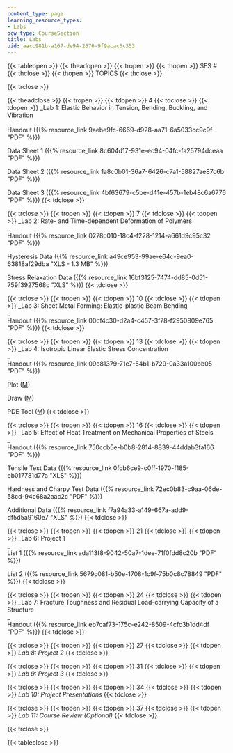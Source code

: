 ```yaml
---
content_type: page
learning_resource_types:
- Labs
ocw_type: CourseSection
title: Labs
uid: aacc981b-a167-de94-2676-9f9acac3c353
---
```


{{< tableopen >}}
{{< theadopen >}}
{{< tropen >}}
{{< thopen >}}
SES #
{{< thclose >}}
{{< thopen >}}
TOPICS
{{< thclose >}}

{{< trclose >}}

{{< theadclose >}}
{{< tropen >}}
{{< tdopen >}}
4
{{< tdclose >}}
{{< tdopen >}}
_Lab 1: Elastic Behavior in Tension, Bending, Buckling, and Vibration  
_  
Handout ({{% resource_link 9aebe9fc-6669-d928-aa71-6a5033cc9c9f "PDF" %}})  
  
Data Sheet 1 ({{% resource_link 8c604d17-931e-ec94-04fc-fa25794dceaa "PDF" %}})  
  
Data Sheet 2 ({{% resource_link 1a8c0b01-36a7-6426-c7a1-58827ae87c6b "PDF" %}})  
  
Data Sheet 3 ({{% resource_link 4bf63679-c5be-d41e-457b-1eb48c6a6776 "PDF" %}})
{{< tdclose >}}

{{< trclose >}}
{{< tropen >}}
{{< tdopen >}}
7
{{< tdclose >}}
{{< tdopen >}}
_Lab 2: Rate- and Time-dependent Deformation of Polymers  
_  
Handout ({{% resource_link 0278c010-18c4-f228-1214-a661d9c95c32 "PDF" %}})  
  
Hysteresis Data ({{% resource_link a49ce953-99ae-e64c-9ea0-63818af29dba "XLS - 1.3 MB" %}})  
  
Stress Relaxation Data ({{% resource_link 16bf3125-7474-dd85-0d51-759f3927568c "XLS" %}})
{{< tdclose >}}

{{< trclose >}}
{{< tropen >}}
{{< tdopen >}}
10
{{< tdclose >}}
{{< tdopen >}}
_Lab 3: Sheet Metal Forming: Elastic-plastic Beam Bending  
_  
Handout ({{% resource_link 00cf4c30-d2a4-c457-3f78-f2950809e765 "PDF" %}})
{{< tdclose >}}

{{< trclose >}}
{{< tropen >}}
{{< tdopen >}}
13
{{< tdclose >}}
{{< tdopen >}}
_Lab 4: Isotropic Linear Elastic Stress Concentration  
_  
Handout ({{% resource_link 09e81379-71e7-54b1-b729-0a33a100bb05 "PDF" %}})  
  
Plot ([M](/courses/mechanical-engineering/2-002-mechanics-and-materials-ii-spring-2004/labs/PDEPlotCut.m))  
  
Draw ([M](/courses/mechanical-engineering/2-002-mechanics-and-materials-ii-spring-2004/labs/PDESpecDraw.m))  
  
PDE Tool ([M](/courses/mechanical-engineering/2-002-mechanics-and-materials-ii-spring-2004/labs/pdetool.m))
{{< tdclose >}}

{{< trclose >}}
{{< tropen >}}
{{< tdopen >}}
16
{{< tdclose >}}
{{< tdopen >}}
_Lab 5: Effect of Heat Treatment on Mechanical Properties of Steels  
_  
Handout ({{% resource_link 750ccb5e-b0b8-2814-8839-44ddab3fa166 "PDF" %}})  
  
Tensile Test Data ({{% resource_link 0fcb6ce9-c0ff-1970-f185-eb017781d77a "XLS" %}})  
  
Hardness and Charpy Test Data ({{% resource_link 72ec0b83-c9aa-06de-58cd-94c68a2aac2c "PDF" %}})  
  
Additional Data ({{% resource_link f7a94a33-a149-667a-add9-df5d5a9160e7 "XLS" %}})
{{< tdclose >}}

{{< trclose >}}
{{< tropen >}}
{{< tdopen >}}
21
{{< tdclose >}}
{{< tdopen >}}
_Lab 6: Project 1  
_  
List 1 ({{% resource_link ada113f8-9042-50a7-1dee-71f0fdd8c20b "PDF" %}})  
  
List 2 ({{% resource_link 5679c081-b50e-1708-1c9f-75b0c8c78849 "PDF" %}})
{{< tdclose >}}

{{< trclose >}}
{{< tropen >}}
{{< tdopen >}}
24
{{< tdclose >}}
{{< tdopen >}}
_Lab 7: Fracture Toughness and Residual Load-carrying Capacity of a Structure  
_  
Handout ({{% resource_link eb7caf73-175c-e242-8509-4cfc3b1dd4df "PDF" %}})
{{< tdclose >}}

{{< trclose >}}
{{< tropen >}}
{{< tdopen >}}
27
{{< tdclose >}}
{{< tdopen >}}
_Lab 8: Project 2_
{{< tdclose >}}

{{< trclose >}}
{{< tropen >}}
{{< tdopen >}}
31
{{< tdclose >}}
{{< tdopen >}}
_Lab 9: Project 3_
{{< tdclose >}}

{{< trclose >}}
{{< tropen >}}
{{< tdopen >}}
34
{{< tdclose >}}
{{< tdopen >}}
_Lab 10: Project Presentations_
{{< tdclose >}}

{{< trclose >}}
{{< tropen >}}
{{< tdopen >}}
37
{{< tdclose >}}
{{< tdopen >}}
_Lab 11: Course Review (Optional)_
{{< tdclose >}}

{{< trclose >}}

{{< tableclose >}}